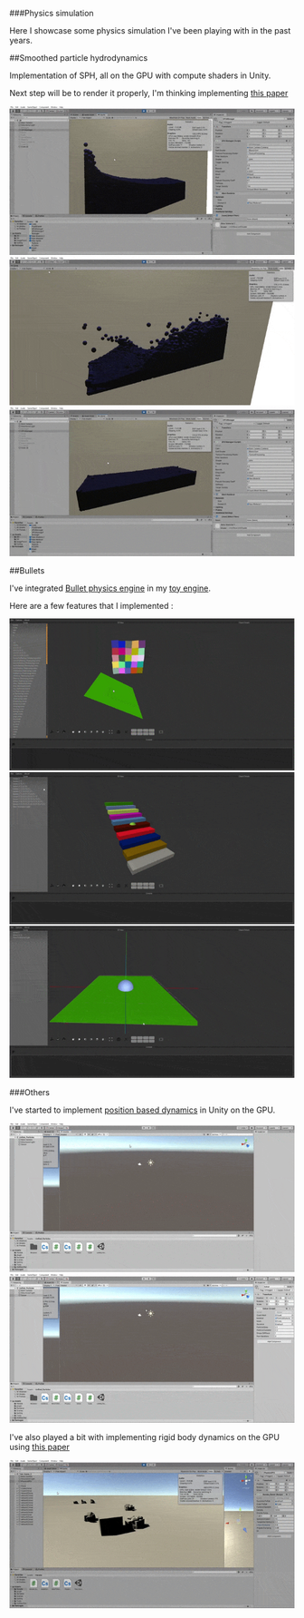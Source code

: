 ###Physics simulation

Here I showcase some physics simulation I've been playing with in the past years.

##Smoothed particle hydrodynamics

Implementation of SPH, all on the GPU with compute shaders in Unity.

Next step will be to render it properly, I'm thinking implementing [this paper](https://www.cc.gatech.edu/~turk/my_papers/sph_surfaces.pdf)

<img src="Images/Gifs/SPH_0.gif"/>
<img src="Images/Gifs/SPH_1.gif"/>
<img src="Images/Gifs/SPH_2.gif"/>

##Bullets

I've integrated [Bullet physics engine](https://github.com/bulletphysics/bullet3) in my [toy engine](Engine.md).

Here are a few features that I implemented :

<img src="Images/Gifs/Bullets_Cubes.gif"/>

<img src="Images/Gifs/stairs.gif"/>

<img src="Images/Gifs/soft.gif"/>


###Others

I've started to implement [position based dynamics](https://matthias-research.github.io/pages/publications/posBasedDyn.pdf) in Unity on the GPU.

<img src="Images/Gifs/PBD_0.gif"/>
<img src="Images/Gifs/PBD_1.gif"/>


I've also played a bit with implementing rigid body dynamics on the GPU  using [this paper](https://developer.nvidia.com/gpugems/gpugems3/part-v-physics-simulation/chapter-29-real-time-rigid-body-simulation-gpus)

<img src="Images/Gifs/Harada.gif"/>
